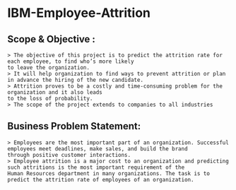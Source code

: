 # IBM-Employee-Attrition

## Scope & Objective :

 	> The objective of this project is to predict the attrition rate for each employee, to find who’s more likely 
    to leave the organization.
 	> It will help organization to find ways to prevent attrition or plan in advance the hiring of the new candidate.
 	> Attrition proves to be a costly and time-consuming problem for the organization and it also leads 
    to the loss of probability. 
 	> The scope of the project extends to companies to all industries
  
  
## Business Problem Statement:

 	> Employees are the most important part of an organization. Successful employees meet deadlines, make sales, and build the brand 
    through positive customer interactions.
 	> Employee attrition is a major cost to an organization and predicting such attritions is the most important requirement of the 
    Human Resources department in many organizations. The task is to predict the attrition rate of employees of an organization.

